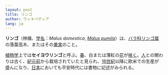 ```yaml
---
layout: post
title: リンゴ
author: ウィキペディア
lang: ja
---
```


**リンゴ**（林檎、[学名](https://ja.wikipedia.org/wiki/学名)：*Malus domestica*, *[Malus pumila](https://en.wikipedia.org/wiki/Apple)*）は、[バラ科](https://ja.wikipedia.org/wiki/バラ科)[リンゴ属](https://ja.wikipedia.org/wiki/リンゴ属)の落葉高木、またはその[果実](https://ja.wikipedia.org/wiki/果実)のこと。

[植物学](https://ja.wikipedia.org/wiki/植物学)上では**セイヨウリンゴ**と呼ぶ。[春](https://ja.wikipedia.org/wiki/春)、白または薄紅の[花](https://ja.wikipedia.org/wiki/花)が[咲く](https://ja.wikipedia.org/wiki/開花)。[人](https://ja.wikipedia.org/wiki/人間)との関わりは古く、[紀元前](https://ja.wikipedia.org/wiki/紀元前)から栽培されていたと見られ、[16世紀](https://ja.wikipedia.org/wiki/16世紀)以降に欧米での生産が盛んになり、[日本](https://ja.wikipedia.org/wiki/日本)においても平安時代には書物に記述がみられる。
